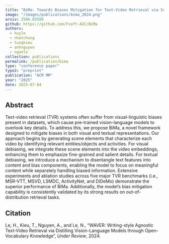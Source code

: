 ```yaml
---
title: "BiMa: Towards Biases Mitigation for Text-Video Retrieval via Scene Element Guidance"
image: "/images/publications/bima_2024.png"
arxiv: 2506.03589
github: https://github.com/Fsoft-AIC/BiMa
authors:
  - huyle
  - nhatchung
  - tungkieu
  - anhnguyen
  - nganle
collection: publications
permalink: /publication/bima
type: "conference paper"
type2: "preprint"
publication: "ACM MM"
year: "2025"
date: 2025-07-04
---
```


<!-- <button class="btn btn-round btn-sm btn-ghost-blue" onclick="location.href='https://arxiv.org/abs/2312.09507'">arXiv</button> -->

## Abstract

Text-video retrieval (TVR) systems often suffer from visual-linguistic biases present in datasets, which cause pre-trained vision-language models to overlook key details. To address this, we propose BiMa, a novel framework designed to mitigate biases in both visual and textual representations. Our approach begins by generating scene elements that characterize each video by identifying relevant entities/objects and activities. For visual debiasing, we integrate these scene elements into the video embeddings, enhancing them to emphasize fine-grained and salient details. For textual debiasing, we introduce a mechanism to disentangle text features into content and bias components, enabling the model to focus on meaningful content while separately handling biased information. Extensive experiments and ablation studies across five major TVR benchmarks (i.e., MSR-VTT, MSVD, LSMDC, ActivityNet, and DiDeMo) demonstrate the superior performance of BiMa. Additionally, the model’s bias mitigation capability is consistently validated by its strong results on out-of-distribution retrieval tasks.

<!-- <!--  -->

## Citation

Le, H., Kieu, T., Nguyen, A., and Le, N., “WAVER: Writing-style Agnostic Text-Video Retrieval via Distilling Vision-Language Models through Open-Vocabulary Knowledge”, <i>Under Review</i>, 2024.
